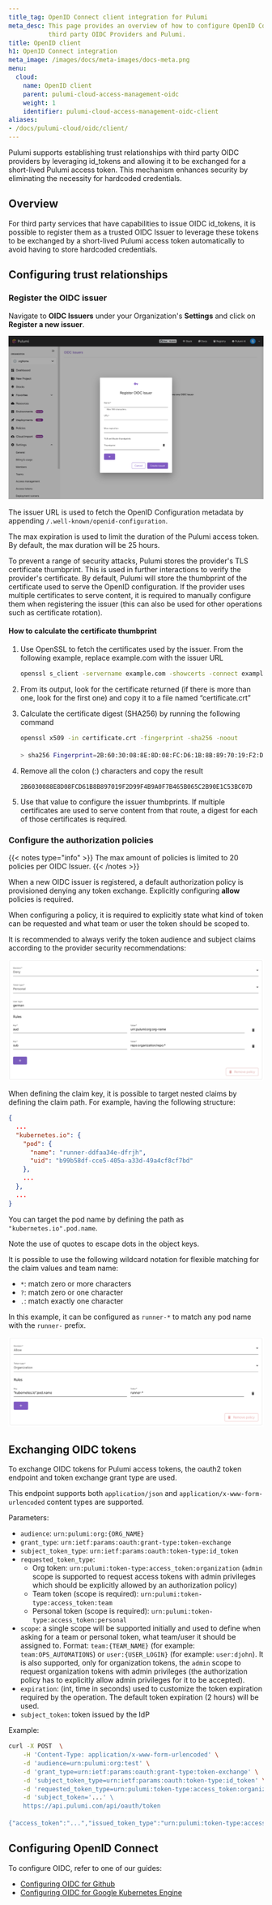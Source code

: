 ```yaml
---
title_tag: OpenID Connect client integration for Pulumi
meta_desc: This page provides an overview of how to configure OpenID Connect integration between
           third party OIDC Providers and Pulumi.
title: OpenID client
h1: OpenID Connect integration
meta_image: /images/docs/meta-images/docs-meta.png
menu:
  cloud:
    name: OpenID client
    parent: pulumi-cloud-access-management-oidc
    weight: 1
    identifier: pulumi-cloud-access-management-oidc-client
aliases:
- /docs/pulumi-cloud/oidc/client/
---
```


Pulumi supports establishing trust relationships with third party OIDC providers by leveraging id_tokens and allowing it to be exchanged for a short-lived Pulumi access token. This mechanism enhances security by eliminating the necessity for hardcoded credentials.

## Overview

For third party services that have capabilities to issue OIDC id_tokens, it is possible to register them as a trusted OIDC Issuer to leverage these tokens to be exchanged by a short-lived Pulumi access token automatically to avoid having to store hardcoded credentials.

## Configuring trust relationships

### Register the OIDC issuer

Navigate to **OIDC Issuers** under your Organization's **Settings** and click on **Register a new issuer**.

![Register new issuer](./register-new-issuer.png)

The issuer URL is used to fetch the OpenID Configuration metadata by appending `/.well-known/openid-configuration`.

The max expiration is used to limit the duration of the Pulumi access token. By default, the max duration will be 25 hours.

To prevent a range of security attacks, Pulumi stores the provider's TLS certificate thumbprint. This is used in further interactions to verify the provider's certificate. By default, Pulumi will store the thumbprint of the certificate used to serve the OpenID configuration. If the provider uses multiple certificates to serve content, it is required to manually configure them when registering the issuer (this can also be used for other operations such as certificate rotation).

#### How to calculate the certificate thumbprint

1. Use OpenSSL to fetch the certificates used by the issuer. From the following example, replace example.com with the issuer URL

   ```bash
   openssl s_client -servername example.com -showcerts -connect example.com:443
   ```

1. From its output, look for the certificate returned (if there is more than one, look for the first one) and copy it to a file named “certificate.crt”
1. Calculate the certificate digest (SHA256) by running the following command

   ```bash
   openssl x509 -in certificate.crt -fingerprint -sha256 -noout

   > sha256 Fingerprint=2B:60:30:08:8E:8D:08:FC:D6:1B:8B:89:70:19:F2:D9:9F:4B:9A:0F:7B:46:5B:06:5C:2B:90:E1:C5:3B:C0:7D
   ```

1. Remove all the colon (:) characters and copy the result

   ```
   2B6030088E8D08FCD61B8B897019F2D99F4B9A0F7B465B065C2B90E1C53BC07D
   ```

1. Use that value to configure the issuer thumbprints. If multiple certificates are used to serve content from that route, a digest for each of those certificates is required.

### Configure the authorization policies

{{< notes type="info" >}}
The max amount of policies is limited to 20 policies per OIDC Issuer.
{{< /notes >}}

When a new OIDC issuer is registered, a default authorization policy is provisioned denying any token exchange. Explicitly configuring **allow** policies is required.

When configuring a policy, it is required to explicitly state what kind of token can be requested and what team or user the token should be scoped to.

It is recommended to always verify the token audience and subject claims according to the provider security recommendations:

![Sample github policies](./github-policies.png)

When defining the claim key, it is possible to target nested claims by defining the claim path. For example, having the following structure:

```json
{
  ...
  "kubernetes.io": {
    "pod": {
      "name": "runner-ddfaa34e-dfrjh",
      "uid": "b99b58df-cce5-405a-a33d-49a4cf8cf7bd"
    },
    ...
  },
  ...
}
```

You can target the pod name by defining the path as `"kubernetes.io".pod.name`.

Note the use of quotes to escape dots in the object keys.

It is possible to use the following wildcard notation for flexible matching for the claim values and team name:

- `*`: match zero or more characters
- `?`: match zero or one character
- `.`: match exactly one character

In this example, it can be configured as `runner-*` to match any pod name with the `runner-` prefix.

![Kubernetes policy example](./kubernetes-policy.png)

## Exchanging OIDC tokens

To exchange OIDC tokens for Pulumi access tokens, the oauth2 token endpoint and token exchange grant type are used.

This endpoint supports both `application/json` and `application/x-www-form-urlencoded` content types are supported.

Parameters:

- `audience`: `urn:pulumi:org:{ORG_NAME}`
- `grant_type`: `urn:ietf:params:oauth:grant-type:token-exchange`
- `subject_token_type`: `urn:ietf:params:oauth:token-type:id_token`
- `requested_token_type`:
    - Org token: `urn:pulumi:token-type:access_token:organization` (`admin` scope is supported to request access tokens with admin privileges which should be explicitly allowed by an authorization policy)
    - Team token (scope is required): `urn:pulumi:token-type:access_token:team`
    - Personal token (scope is required): `urn:pulumi:token-type:access_token:personal`
- `scope`: a single scope will be supported initially and used to define when asking for a team or personal token, what team/user it should be assigned to. Format: `team:{TEAM_NAME}` (for example: `team:OPS_AUTOMATIONS`) or `user:{USER_LOGIN}` (for example: `user:djohn`). It is also supported, only for organization tokens, the `admin` scope to request organization tokens with admin privileges (the authorization policy has to explicitly allow admin privileges for it to be accepted).
- `expiration`: (int, time in seconds) used to customize the token expiration required by the operation. The default token expiration (2 hours) will be used.
- `subject_token`: token issued by the IdP

Example:

```bash
curl -X POST  \
    -H 'Content-Type: application/x-www-form-urlencoded' \
    -d 'audience=urn:pulumi:org:test' \
    -d 'grant_type=urn:ietf:params:oauth:grant-type:token-exchange' \
    -d 'subject_token_type=urn:ietf:params:oauth:token-type:id_token' \
    -d 'requested_token_type=urn:pulumi:token-type:access_token:organization' \
    -d 'subject_token='...' \
    https://api.pulumi.com/api/oauth/token

{"access_token":"...","issued_token_type":"urn:pulumi:token-type:access_token:organization","token_type":"token","expires_in":7200,"scope":""}
```

## Configuring OpenID Connect

To configure OIDC, refer to one of our guides:

- [Configuring OIDC for Github](/docs/pulumi-cloud/oidc/client/github/)
- [Configuring OIDC for Google Kubernetes Engine](/docs/pulumi-cloud/oidc/client/kubernetes-gke/)
